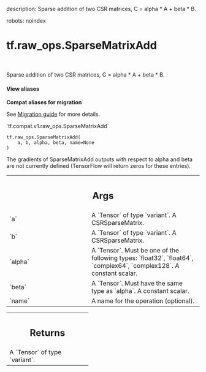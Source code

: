description: Sparse addition of two CSR matrices, C = alpha * A + beta * B.

robots: noindex

# tf.raw_ops.SparseMatrixAdd

<!-- Insert buttons and diff -->

<table class="tfo-notebook-buttons tfo-api nocontent" align="left">

</table>



Sparse addition of two CSR matrices, C = alpha * A + beta * B.

<section class="expandable">
  <h4 class="showalways">View aliases</h4>
  <p>
<b>Compat aliases for migration</b>
<p>See
<a href="https://www.tensorflow.org/guide/migrate">Migration guide</a> for
more details.</p>
<p>`tf.compat.v1.raw_ops.SparseMatrixAdd`</p>
</p>
</section>

<pre class="devsite-click-to-copy prettyprint lang-py tfo-signature-link">
<code>tf.raw_ops.SparseMatrixAdd(
    a, b, alpha, beta, name=None
)
</code></pre>



<!-- Placeholder for "Used in" -->

The gradients of SparseMatrixAdd outputs with respect to alpha and beta are not
currently defined (TensorFlow will return zeros for these entries).

<!-- Tabular view -->
 <table class="responsive fixed orange">
<colgroup><col width="214px"><col></colgroup>
<tr><th colspan="2"><h2 class="add-link">Args</h2></th></tr>

<tr>
<td>
`a`
</td>
<td>
A `Tensor` of type `variant`. A CSRSparseMatrix.
</td>
</tr><tr>
<td>
`b`
</td>
<td>
A `Tensor` of type `variant`. A CSRSparseMatrix.
</td>
</tr><tr>
<td>
`alpha`
</td>
<td>
A `Tensor`. Must be one of the following types: `float32`, `float64`, `complex64`, `complex128`.
A constant scalar.
</td>
</tr><tr>
<td>
`beta`
</td>
<td>
A `Tensor`. Must have the same type as `alpha`. A constant scalar.
</td>
</tr><tr>
<td>
`name`
</td>
<td>
A name for the operation (optional).
</td>
</tr>
</table>



<!-- Tabular view -->
 <table class="responsive fixed orange">
<colgroup><col width="214px"><col></colgroup>
<tr><th colspan="2"><h2 class="add-link">Returns</h2></th></tr>
<tr class="alt">
<td colspan="2">
A `Tensor` of type `variant`.
</td>
</tr>

</table>

